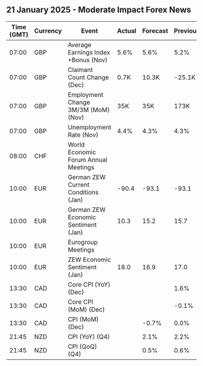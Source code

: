 ## 21 January 2025 - Moderate Impact Forex News

| Time (GMT) | Currency | Event | Actual | Forecast | Previous |
|------|----------|-------|--------|----------|----------|
| 07:00 | GBP | Average Earnings Index +Bonus (Nov) | 5.6% | 5.6% | 5.2% |
| 07:00 | GBP | Claimant Count Change (Dec) | 0.7K | 10.3K | -25.1K |
| 07:00 | GBP | Employment Change 3M/3M (MoM) (Nov) | 35K | 35K | 173K |
| 07:00 | GBP | Unemployment Rate (Nov) | 4.4% | 4.3% | 4.3% |
| 08:00 | CHF | World Economic Forum Annual Meetings |  |  |  |
| 10:00 | EUR | German ZEW Current Conditions (Jan) | -90.4 | -93.1 | -93.1 |
| 10:00 | EUR | German ZEW Economic Sentiment (Jan) | 10.3 | 15.2 | 15.7 |
| 10:00 | EUR | Eurogroup Meetings |  |  |  |
| 10:00 | EUR | ZEW Economic Sentiment (Jan) | 18.0 | 16.9 | 17.0 |
| 13:30 | CAD | Core CPI (YoY) (Dec) |  |  | 1.6% |
| 13:30 | CAD | Core CPI (MoM) (Dec) |  |  | -0.1% |
| 13:30 | CAD | CPI (MoM) (Dec) |  | -0.7% | 0.0% |
| 21:45 | NZD | CPI (YoY) (Q4) |  | 2.1% | 2.2% |
| 21:45 | NZD | CPI (QoQ) (Q4) |  | 0.5% | 0.6% |
